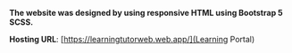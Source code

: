  **The website was designed by using responsive HTML using Bootstrap 5 SCSS.**
 
**Hosting URL**: [https://learningtutorweb.web.app/](Learning Portal)
